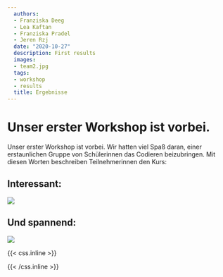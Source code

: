 ```yaml
---
  authors:
  - Franziska Deeg
  - Lea Kaftan
  - Franziska Pradel
  - Jeren Rzj
  date: "2020-10-27"
  description: First results
  images:
  - team2.jpg
  tags:
  - workshop
  - results
  title: Ergebnisse
---
```

  
  
  # Unser erster Workshop ist vorbei.
<!--more-->
  Unser erster Workshop ist vorbei. Wir hatten viel Spaß daran, einer erstaunlichen Gruppe von Schülerinnen das Codieren beizubringen. Mit diesen Worten beschreiben Teilnehmerinnen den Kurs:
  
## Interessant:

![](/post/ergebnisse_files/menti_wc_green.jpg)

## Und spannend:

![](/post/ergebnisse_files/menti_wc_green2.jpg)


{{< css.inline >}}
<style>
.canon { background: white; width: 100%; height: auto;}
</style>
{{< /css.inline >}}

